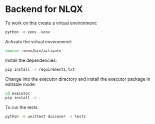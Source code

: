 # Backend for NLQX

To work on this create a virtual environment:

```sh
python -m venv .venv
```

Activate the virtual environment:

```sh
source .venv/bin/activate
```

Install the dependencies:

```sh
pip install -r requirements.txt
```

Change into the executor directory and install the executor package in editable mode:

```sh
cd executor
pip install -e .
```

To run the tests:

```sh
python -m unittest discover -s tests
```
